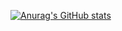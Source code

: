 [![Anurag's GitHub stats](https://github-readme-stats.vercel.app/api?username=kazukiyoda7)](https://github.com/anuraghazra/github-readme-stats)
